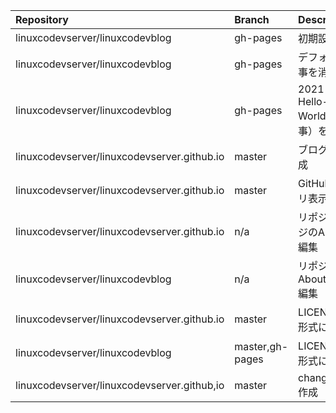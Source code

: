 | Repository | Branch | Description |
| :--- | :--- | :--- |
| linuxcodevserver/linuxcodevblog | gh-pages | 初期設定 |
| linuxcodevserver/linuxcodevblog | gh-pages | デフォルトの記事を消去 |
| linuxcodevserver/linuxcodevblog | gh-pages | 2021-06-28-Hello-World.md（記事）を作成 |
| linuxcodevserver/linuxcodevserver.github.io | master | ブログページ作成 |
| linuxcodevserver/linuxcodevserver.github.io | master | GitHubレポジトリ表示追加 |
| linuxcodevserver/linuxcodevserver.github.io | n/a | リポジトリページのAbout,Tags編集 |
| linuxcodevserver/linuxcodevblog | n/a | リポジトリのAbout,Tags,URL編集 |
| linuxcodevserver/linuxcodevserver.github.io | master | LICENCEをmd形式に変更 |
| linuxcodevserver/linuxcodevblog | master,gh-pages | LICENCEをmd形式に変更 |
| linuxcodevserver/linuxcodevserver.github,io | master | changelog.md作成 |
